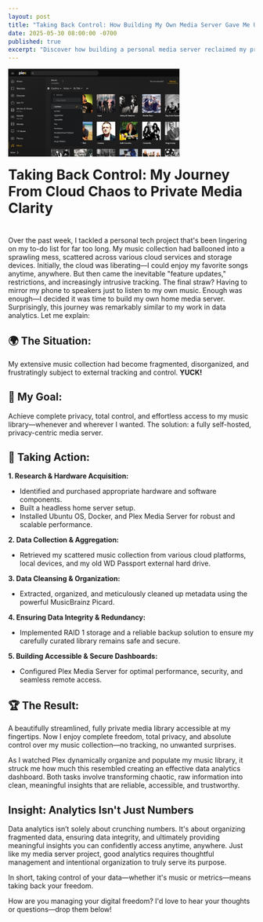 ```yaml
---
layout: post
title: "Taking Back Control: How Building My Own Media Server Gave Me Ultimate Privacy and Freedom"
date: 2025-05-30 08:00:00 -0700
published: true
excerpt: "Discover how building a personal media server reclaimed my privacy and why managing your media is exactly like mastering data analytics."
---
```


<div style="display: flex; align-items: flex-end; gap: 20px; margin-bottom: 40px; flex-wrap: wrap;">
  <img src="/assets/images/plex-media-server-dashboard.png" 
       alt="Plex Media Server Dashboard showcasing private music collection"
       style="width: 350px; height: auto;">

  <h1 style="margin: 0; flex: 1; min-width: 200px;">Taking Back Control: My Journey From Cloud Chaos to Private Media Clarity</h1>
</div>


Over the past week, I tackled a personal tech project that's been lingering on my to-do list for far too long. My music collection had ballooned into a sprawling mess, scattered across various cloud services and storage devices. Initially, the cloud was liberating—I could enjoy my favorite songs anytime, anywhere. But then came the inevitable "feature updates," restrictions, and increasingly intrusive tracking. The final straw? Having to mirror my phone to speakers just to listen to my own music. Enough was enough—I decided it was time to build my own home media server. Surprisingly, this journey was remarkably similar to my work in data analytics. Let me explain:

## 🌍 The Situation:
My extensive music collection had become fragmented, disorganized, and frustratingly subject to external tracking and control. **YUCK!**

## 🎯 My Goal:
Achieve complete privacy, total control, and effortless access to my music library—whenever and wherever I wanted. The solution: a fully self-hosted, privacy-centric media server.

## 🚀 Taking Action:
**1. Research & Hardware Acquisition:**
  - Identified and purchased appropriate hardware and software components.
  - Built a headless home server setup.
  - Installed Ubuntu OS, Docker, and Plex Media Server for robust and scalable performance.

**2. Data Collection & Aggregation:**
  - Retrieved my scattered music collection from various cloud platforms, local devices, and my old WD Passport external hard drive.

**3. Data Cleansing & Organization:**
  - Extracted, organized, and meticulously cleaned up metadata using the powerful MusicBrainz Picard.

**4. Ensuring Data Integrity & Redundancy:**
  - Implemented RAID 1 storage and a reliable backup solution to ensure my carefully curated library remains safe and secure.

**5. Building Accessible & Secure Dashboards:**
  - Configured Plex Media Server for optimal performance, security, and seamless remote access.

## 🏆 The Result:
A beautifully streamlined, fully private media library accessible at my fingertips. Now I enjoy complete freedom, total privacy, and absolute control over my music collection—no tracking, no unwanted surprises.

As I watched Plex dynamically organize and populate my music library, it struck me how much this resembled creating an effective data analytics dashboard. Both tasks involve transforming chaotic, raw information into clean, meaningful insights that are reliable, accessible, and trustworthy.

## Insight: Analytics Isn't Just Numbers

Data analytics isn’t solely about crunching numbers. It's about organizing fragmented data, ensuring data integrity, and ultimately providing meaningful insights you can confidently access anytime, anywhere. Just like my media server project, good analytics requires thoughtful management and intentional organization to truly serve its purpose.

In short, taking control of your data—whether it's music or metrics—means taking back your freedom.

How are you managing your digital freedom? I'd love to hear your thoughts or questions—drop them below!

